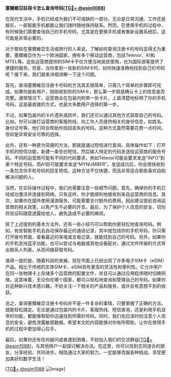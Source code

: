 **塞爾維亞註冊卡怎么查询号码[[TG💪+ @esim1088](https://t.me/s/esim1088)]**

在现代生活中，手机已经成为我们不可或缺的一部分。无论是日常沟通、工作还是娱乐，一部智能手机都能让我们随时随地保持联系。然而，在使用手机的过程中，有时候我们需要查询自己的手机号码，尤其是在更换手机或者重新设置系统后，这可能是非常必要的。

对于那些在塞爾維亞生活或旅行的人来说，了解如何查询注册卡的号码显得尤为重要。塞爾維亞作为一个欧洲国家，拥有多个移动运营商，包括Telenor、A1和MTEL等。这些运营商提供的SIM卡不仅方便当地居民使用，也为国际游客提供了便捷的服务。但是，当你拿到一张新的SIM卡时，如何快速准确地找到自己的号码呢？接下来，我们就来详细讲解一下这个问题。

首先，查询塞爾維亞注册卡号码的方法其实很简单，只需几个简单的步骤即可完成。如果你是新用户，刚刚收到你的SIM卡，那么第一步就是确认卡上的信息是否完整。通常情况下，运营商会在包装内附带一张卡片，上面清楚地标明了你的手机号码。这是最直接的方式，也是大多数用户选择的第一步。

不过，如果包装内的卡片遗失或损坏，我们还可以通过其他方式获取自己的号码。比如，你可以拨打运营商的客服热线，向工作人员提供相关的身份信息，如姓名、身份证号等，他们将会帮助你找回丢失的号码。这种方式虽然需要花费一点时间，但却是非常安全可靠的选择。

此外，还有一种更为简便的方法，那就是通过短信进行查询。具体操作如下：打开手机的短信功能，新建一条空白短信，然后输入特定的代码发送给运营商的服务号码。不同的运营商可能有不同的代码要求，例如Telenor可能会要求发送“INFO”到某个特定号码，而A1则可能要求发送“MYNUMBER”。发送成功后，你会很快收到一条包含你手机号码的回复短信。这种方法不仅快捷，而且非常适合那些喜欢自助解决问题的人。

当然，在实际操作过程中，我们也需要注意一些细节问题。首先，确保你的手机已经成功激活并连接到网络。只有这样，你才能顺利地接收到来自运营商的信息。其次，如果你在国外使用漫游服务，可能需要支付额外的费用，因此建议提前咨询运营商的相关政策，以免产生不必要的开支。最后，为了保护个人信息的安全，切勿将验证码随意透露给他人，避免造成不必要的麻烦。

除了上述提到的基本方法外，还有一些小技巧可以帮助你更轻松地查询号码。例如，有些智能手机会自动保存最近的通话记录，其中就包括你的手机号码。你只需打开拨号界面，查看最近的来电或去电记录，就能找到自己的号码。另外，如果你的手机支持蓝牙功能，也可以尝试与电脑或其他设备配对，通过文件传输的方式导出联系人列表，从而间接获取号码。

值得一提的是，随着科技的发展，现在市面上已经出现了许多电子SIM卡（eSIM）产品。相比于传统的实体SIM卡，eSIM具有更高的灵活性和便利性。它允许用户在同一张物理卡上存储多个运营商的配置文件，并且可以通过应用程序随时切换网络。这意味着，无论你在哪个国家，都可以轻松地查询和管理自己的号码。如果你对这种新兴技术感兴趣，不妨关注一下相关的产品和服务，或许会有意想不到的收获。

总之，查询塞爾維亞注册卡号码并不是一件复杂的事情，只要掌握了正确的方法，就能轻松搞定。无论是通过包装内的卡片、客服热线、短信查询，还是利用手机自带的功能，都能够帮助你迅速找到所需的号码。同时，我们也应该时刻注意个人信息的安全，避免泄露敏感数据。希望本文的内容能够对你有所帮助，让你在使用手机的过程中更加得心应手。

最后，如果你还有任何疑问或者遇到困难，不妨加入我们的交流群组[[TG💪+ @esim1088](https://t.me/s/esim1088)]，与其他用户一起探讨解决办法。在这里，你可以找到志同道合的朋友，分享经验，共同进步。相信通过大家的努力，一定能够克服各种挑战，享受更加美好的数字生活！

[[TG💪+ @esim1088](https://t.me/s/esim1088) ![Image](https://i.postimg.cc/4NQfJmqS/Snipaste-2025-05-13-00-14-12.png)]